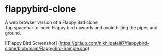 # flappybird-clone
A web browser version of a Flappy Bird clone<br/>
Tap spacebar to move Flappy bird upwards and avoid hitting the pipes and ground.
<br/>
<br/>
![Flappy Bird Screenshot] (https://github.com/nikhilpatel87/flappybird-clone/blob/main/FlappyBird-Sample.png)
